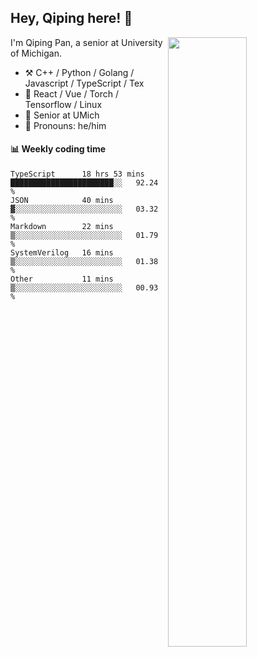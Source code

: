 

## Hey, Qiping here! :wave:

[<img align="right" width="50%" src="https://github-readme-stats.vercel.app/api?username=ppppqp&theme=dark&show_icons=true">](https://metrics.lecoq.io/ppppqp?template=classic)


I'm Qiping Pan, a senior at University of Michigan.

-   :hammer_and_pick: C++ / Python / Golang / Javascript / TypeScript / Tex
-   :pencil: React / Vue / Torch / Tensorflow / Linux 
-   :seedling: Senior at UMich
-   :man: Pronouns: he/him



#### :bar_chart: Weekly coding time

<!--START_SECTION:waka-->

```text
TypeScript      18 hrs 53 mins  ███████████████████████░░   92.24 %
JSON            40 mins         ▓░░░░░░░░░░░░░░░░░░░░░░░░   03.32 %
Markdown        22 mins         ▒░░░░░░░░░░░░░░░░░░░░░░░░   01.79 %
SystemVerilog   16 mins         ▒░░░░░░░░░░░░░░░░░░░░░░░░   01.38 %
Other           11 mins         ▒░░░░░░░░░░░░░░░░░░░░░░░░   00.93 %
```

<!--END_SECTION:waka-->
